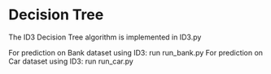 # Decision Tree

The ID3 Decision Tree algorithm is implemented in ID3.py

For prediction on Bank dataset using ID3: run run_bank.py
For prediction on Car dataset using ID3: run run_car.py
